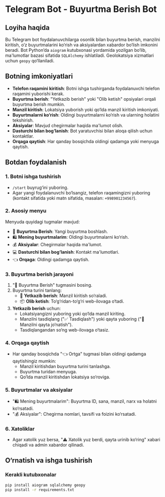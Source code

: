 # Telegram Bot - Buyurtma Berish Bot

## Loyiha haqida

Bu Telegram bot foydalanuvchilarga osonlik bilan buyurtma berish, manzilni kiritish, o‘z buyurtmalarini ko‘rish va aksiyalardan xabardor bo‘lish imkonini beradi. Bot Python’da `aiogram` kutubxonasi yordamida yozilgan bo‘lib, ma'lumotlar bazasi sifatida `SQLAlchemy` ishlatiladi. Geolokatsiya xizmatlari uchun `geopy` qo‘llaniladi.

## Botning imkoniyatlari

- **Telefon raqamini kiritish**: Botni ishga tushirganda foydalanuvchi telefon raqamini yuborishi kerak.
- **Buyurtma berish**: "Yetkazib berish" yoki "Olib ketish" opsiyalari orqali buyurtma berish mumkin.
- **Manzil kiritish**: Lokatsiya yuborish yoki qo‘lda manzil kiritish imkoniyati.
- **Buyurtmalarni ko‘rish**: Oldingi buyurtmalarni ko‘rish va ularning holatini tekshirish.
- **Aksiyalar**: Mavjud chegirmalar haqida ma'lumot olish.
- **Dasturchi bilan bog‘lanish**: Bot yaratuvchisi bilan aloqa qilish uchun kontaktlar.
- **Orqaga qaytish**: Har qanday bosqichda oldingi qadamga yoki menyuga qaytish.

## Botdan foydalanish

### 1. Botni ishga tushirish
- `/start` buyrug‘ini yuboring.
- Agar yangi foydalanuvchi bo‘lsangiz, telefon raqamingizni yuboring (kontakt sifatida yoki matn sifatida, masalan: `+998901234567`).

### 2. Asosiy menyu
Menyuda quyidagi tugmalar mavjud:
- 🛒 **Buyurtma Berish**: Yangi buyurtma boshlash.
- 🛍️ **Mening buyurtmalarim**: Oldingi buyurtmalarni ko‘rish.
- 💰 **Aksiyalar**: Chegirmalar haqida ma'lumot.
- 💻 **Dasturchi bilan bog‘lanish**: Kontakt ma'lumotlari.
- 👈 **Orqaga**: Oldingi qadamga qaytish.

### 3. Buyurtma berish jarayoni
1. "🛒 Buyurtma Berish" tugmasini bosing.
2. Buyurtma turini tanlang:
   - 🚚 **Yetkazib berish**: Manzil kiritish so‘raladi.
   - 📦 **Olib ketish**: To‘g‘ridan-to‘g‘ri web-ilovaga o‘tadi.
3. **Yetkazib berish** uchun:
   - Lokatsiyangizni yuboring yoki qo‘lda manzil kiriting.
   - Manzilni tasdiqlang ("✅ Tasdiqlash") yoki qayta yuboring ("🔄 Manzilni qayta jo‘natish").
   - Tasdiqlangandan so‘ng web-ilovaga o‘tasiz.

### 4. Orqaga qaytish
- Har qanday bosqichda "👈 Ortga" tugmasi bilan oldingi qadamga qaytishingiz mumkin:
  - Manzil kiritishdan buyurtma turini tanlashga.
  - Buyurtma turidan menyuga.
  - Qo‘lda manzil kiritishdan lokatsiya so‘roviga.

### 5. Buyurtmalar va aksiyalar
- "🛍️ Mening buyurtmalarim": Buyurtma ID, sana, manzil, narx va holatni ko‘rsatadi.
- "💰 Aksiyalar": Chegirma nomlari, tavsifi va foizini ko‘rsatadi.

### 6. Xatoliklar
- Agar xatolik yuz bersa, "⚠️ Xatolik yuz berdi, qayta urinib ko‘ring" xabari chiqadi va admin xabardor qilinadi.

## O‘rnatish va ishga tushirish

### Kerakli kutubxonalar
```bash
pip install aiogram sqlalchemy geopy
pip install -r requirements.txt
